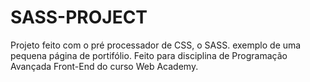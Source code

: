 # SASS-PROJECT
Projeto feito com o pré processador de CSS, o SASS. exemplo de uma pequena página de portifólio.
Feito para disciplina de Programação Avançada Front-End do curso Web Academy.
